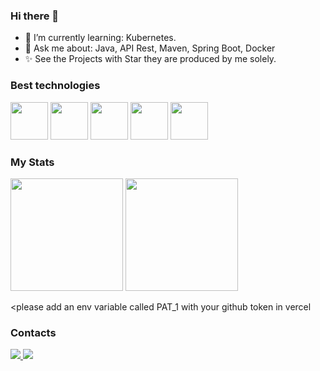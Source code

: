 ### Hi there 👋

- 🌱 I’m currently learning: Kubernetes.
- 💬 Ask me about: Java, API Rest, Maven, Spring Boot, Docker
- ✨ See the Projects with Star they are produced by me solely.

### Best technologies

<div>
  <img src="https://cdn.jsdelivr.net/gh/devicons/devicon/icons/java/java-original-wordmark.svg" width="60"/>
  <img src="https://cdn.jsdelivr.net/gh/devicons/devicon/icons/spring/spring-plain-wordmark.svg" width="60"/>
  <img src="https://cdn.jsdelivr.net/gh/devicons/devicon/icons/mysql/mysql-original-wordmark.svg" width="60"/>       
  <img src="https://cdn.jsdelivr.net/gh/devicons/devicon/icons/apache/apache-original-wordmark.svg" width="60"/>
  <img src="https://cdn.jsdelivr.net/gh/devicons/devicon/icons/docker/docker-original-wordmark.svg" width="60"/>
</div>

### My Stats

<div>
  <pat_1
  <a href="https://github.com/Henrique-Villarrazo">
     <img  height="180em" src="https://github-readme-stats-sigma-five.vercel.app/api/top-langs/?username=Henrique-Villarrazo&layout=compact&langs_count=7&theme=dark"/>
     <img height="180em" src="https://github-readme-stats-sigma-five.vercel.app/api?username=Henrique-      Villarrazo&show_icons=true&theme=dark&include_all_commits=true&count_private=true"/>     
  </a>
  </pat_1>
</div>

<please add an env variable called PAT_1 with your github token in vercel

### Contacts

<div>
  <a href="https://www.linkedin.com/in/henrique-villarrazo-java/">
    <img src="https://img.shields.io/badge/LinkedIn-0077B5?style=for-the-badge&logo=linkedin&logoColor=white" />
  </a>
 <a href="https://www.instagram.com/h_villarrazo/">
    <img src="https://img.shields.io/badge/Instagram-E4405F?style=for-the-badge&logo=instagram&logoColor=white" />
  </a>
</div> 
